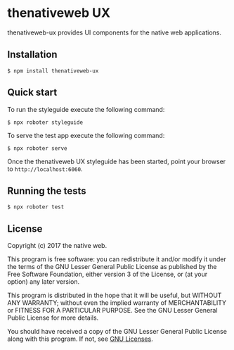 # thenativeweb UX

thenativeweb-ux provides UI components for the native web applications.

## Installation

```shell
$ npm install thenativeweb-ux
```

## Quick start

To run the styleguide execute the following command:

```shell
$ npx roboter styleguide
```

To serve the test app execute the following command:

```shell
$ npx roboter serve
```

Once the thenativeweb UX styleguide has been started, point your browser to `http://localhost:6060`.

## Running the tests

```shell
$ npx roboter test
```

## License

Copyright (c) 2017 the native web.

This program is free software: you can redistribute it and/or modify it under the terms of the GNU Lesser General Public License as published by the Free Software Foundation, either version 3 of the License, or (at your option) any later version.

This program is distributed in the hope that it will be useful, but WITHOUT ANY WARRANTY; without even the implied warranty of MERCHANTABILITY or FITNESS FOR A PARTICULAR PURPOSE. See the GNU Lesser General Public License for more details.

You should have received a copy of the GNU Lesser General Public License along with this program. If not, see [GNU Licenses](http://www.gnu.org/licenses/).
